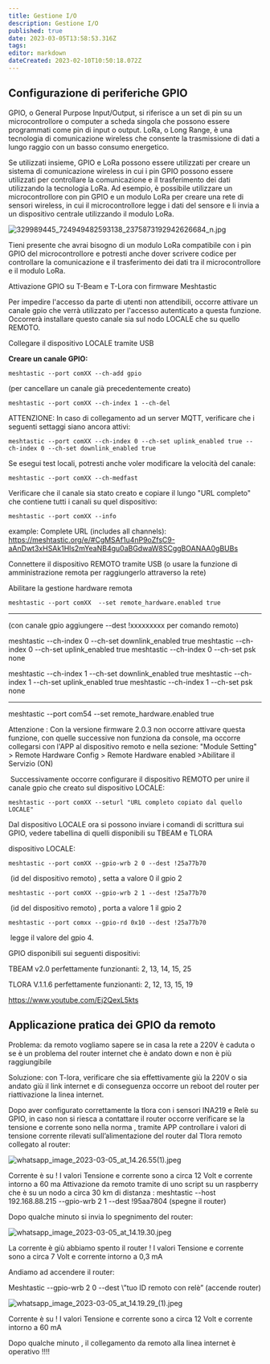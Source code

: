 ```yaml
---
title: Gestione I/O
description: Gestione I/O
published: true
date: 2023-03-05T13:58:53.316Z
tags: 
editor: markdown
dateCreated: 2023-02-10T10:50:18.072Z
---
```


## Configurazione di periferiche GPIO

GPIO, o General Purpose Input/Output, si riferisce a un set di pin su un microcontrollore o computer a scheda singola che possono essere programmati come pin di input o output. LoRa, o Long Range, è una tecnologia di comunicazione wireless che consente la trasmissione di dati a lungo raggio con un basso consumo energetico.

Se utilizzati insieme, GPIO e LoRa possono essere utilizzati per creare un sistema di comunicazione wireless in cui i pin GPIO possono essere utilizzati per controllare la comunicazione e il trasferimento dei dati utilizzando la tecnologia LoRa. Ad esempio, è possibile utilizzare un microcontrollore con pin GPIO e un modulo LoRa per creare una rete di sensori wireless, in cui il microcontrollore legge i dati del sensore e li invia a un dispositivo centrale utilizzando il modulo LoRa.

![329989445_724949482593138_2375873192942626684_n.jpg](/329989445_724949482593138_2375873192942626684_n.jpg)

Tieni presente che avrai bisogno di un modulo LoRa compatibile con i pin GPIO del microcontrollore e potresti anche dover scrivere codice per controllare la comunicazione e il trasferimento dei dati tra il microcontrollore e il modulo LoRa.

Attivazione GPIO su T-Beam e T-Lora con firmware Meshtastic 

Per impedire l'accesso da parte di utenti non attendibili, occorre attivare un canale gpio che verrà utilizzato per l'accesso autenticato a questa funzione. Occorrerà installare questo canale sia sul nodo LOCALE che su quello REMOTO.

Collegare il dispositivo LOCALE tramite USB

**Creare un canale GPIO:**

```plaintext
meshtastic --port comXX --ch-add gpio
```

(per cancellare un canale già precedentemente creato)

```plaintext
meshtastic --port comXX --ch-index 1 --ch-del
```

ATTENZIONE: In caso di collegamento ad un server MQTT, verificare che i seguenti settaggi siano ancora attivi:

```plaintext
meshtastic --port comXX --ch-index 0 --ch-set uplink_enabled true --ch-index 0 --ch-set downlink_enabled true
```

Se esegui test locali, potresti anche voler modificare la velocità del canale:

```plaintext
meshtastic --port comXX --ch-medfast
```

Verificare che il canale sia stato creato e copiare il lungo "URL completo" che contiene tutti i canali su quel dispositivo:

```plaintext
meshtastic --port comXX --info
```

example: Complete URL (includes all channels): https://meshtastic.org/e/#CgMSAf1u4nP9oZfsC9-aAnDwt3xHSAk1Hls2mYeaNB4gu0aBGdwaW8SCggBOANAA0gBUBs

Connettere il dispositivo REMOTO tramite USB (o usare la funzione di amministrazione remota per raggiungerlo attraverso la rete)

Abilitare la gestione hardware remota

```plaintext
meshtastic --port comXX  --set remote_hardware.enabled true
```
--------------------------------------------------------------------
(con canale gpio aggiungere --dest !xxxxxxxxx per comando remoto)

meshtastic --ch-index 0 --ch-set downlink_enabled true
meshtastic --ch-index 0 --ch-set uplink_enabled true
meshtastic --ch-index 0 --ch-set psk none

meshtastic --ch-index 1 --ch-set downlink_enabled true
meshtastic --ch-index 1 --ch-set uplink_enabled true
meshtastic --ch-index 1 --ch-set psk none

----------------------------------------------

meshtastic --port com54  --set remote_hardware.enabled true

Attenzione : Con la versione firmware 2.0.3 non occorre attivare questa funzione, con quelle successive non funziona da console, ma occorre collegarsi con l'APP al dispositivo remoto e nella sezione: "Module Setting" > Remote Hardware Config > Remote Hardware enabled >Abilitare il Servizio (ON)

 Successivamente occorre configurare il dispositivo REMOTO per unire il canale gpio che creato sul dispositivo LOCALE:

```plaintext
meshtastic --port comXX --seturl "URL completo copiato dal quello LOCALE"
```

Dal dispositivo LOCALE ora si possono inviare i comandi di scrittura sui GPIO, vedere tabellina di quelli disponibili su TBEAM e TLORA

dispositivo LOCALE:

```plaintext
meshtastic --port comXX --gpio-wrb 2 0 --dest !25a77b70 
```

 (id del dispositivo remoto) , setta a valore 0 il gpio 2

```plaintext
meshtastic --port comXX --gpio-wrb 2 1 --dest !25a77b70
```

 (id del dispositivo remoto) , porta a valore 1 il gpio 2

```plaintext
meshtastic --port comxx --gpio-rd 0x10 --dest !25a77b70
```

 legge il valore del gpio 4.

GPIO disponibili sui seguenti dispositivi:

TBEAM v2.0 perfettamente funzionanti: 2, 13, 14, 15, 25

TLORA V.1.1.6 perfettamente funzionanti: 2, 12, 13, 15, 19

https://www.youtube.com/Ej2QexL5kts

## Applicazione pratica dei GPIO da remoto

Problema: da remoto vogliamo sapere se in casa la rete a 220V è caduta o se è un problema del router
internet che è andato down e non è più raggiungibile

Soluzione: con T-lora, verificare che sia effettivamente giù la 220V o sia andato giù il link internet e di
conseguenza occorre un reboot del router per riattivazione la linea internet.

Dopo aver configurato correttamente la tlora con i sensori INA219 e Relè su GPIO, in caso non si riesca a
contattare il router occorre verificare se la tensione e corrente sono nella norma , tramite APP controllare i
valori di tensione corrente rilevati sull’alimentazione del router dal Tlora remoto collegato al router:

![whatsapp_image_2023-03-05_at_14.26.55(1).jpeg](/test/whatsapp_image_2023-03-05_at_14.26.55(1).jpeg)

Corrente è su ! I valori Tensione e corrente sono a circa 12 Volt e corrente intorno a 60 ma
Attivazione da remoto tramite di uno script su un raspberry che è su un nodo a circa 30 km di distanza :
meshtastic --host 192.168.88.215 --gpio-wrb 2 1 --dest \!95aa7804 (spegne il router)

Dopo qualche minuto si invia lo spegnimento del router:

![whatsapp_image_2023-03-05_at_14.19.30.jpeg](/test/whatsapp_image_2023-03-05_at_14.19.30.jpeg)

La corrente è giù abbiamo spento il router ! I valori Tensione e corrente sono a circa 7 Volt e corrente
intorno a 0,3 mA

Andiamo ad accendere il router:

Meshtastic --gpio-wrb 2 0 --dest \”tuo ID remoto con relè” (accende router)

![whatsapp_image_2023-03-05_at_14.19.29_(1).jpeg](/test/whatsapp_image_2023-03-05_at_14.19.29_(1).jpeg)

Corrente è su ! I valori Tensione e corrente sono a circa 12 Volt e corrente intorno a 60 mA

Dopo qualche minuto , il collegamento da remoto alla linea internet è operativo !!!!

